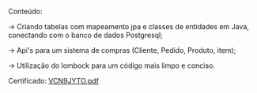 Conteúdo:

-> Criando tabelas com mapeamento jpa e classes de entidades em Java, conectando com o banco de dados Postgresql;

-> Api's para um sistema de compras (Cliente, Pedido, Produto, item);

-> Utilização do lombock para um código mais limpo e conciso.

Certificado:
[VCN9JYTO.pdf](https://github.com/user-attachments/files/19933003/VCN9JYTO.pdf)
